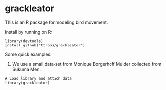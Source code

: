 grackleator
========
This is an R package for modeling bird movement.

Install by running on R:
```{r}
library(devtools)
install_github("Ctross/grackleator")
```

Some quick examples:

1) We use a small data-set from Monique Borgerhoff Mulder collected from Sukuma Men. 
```{r}
# Load library and attach data
library(grackleator)  
```
